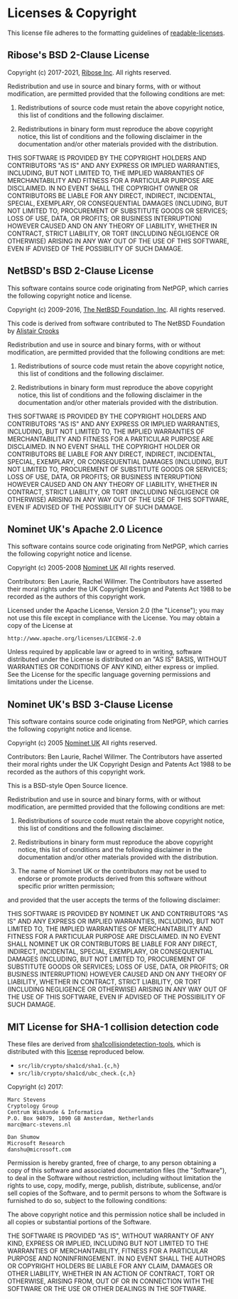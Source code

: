Licenses & Copyright
====================

This license file adheres to the formatting guidelines of
[readable-licenses](https://github.com/nevir/readable-licenses).


Ribose's BSD 2-Clause License
-----------------------------

Copyright (c) 2017-2021, [Ribose Inc](https://www.ribose.com).
All rights reserved.

Redistribution and use in source and binary forms, with or without modification,
are permitted provided that the following conditions are met:

1.  Redistributions of source code must retain the above copyright notice,
    this list of conditions and the following disclaimer.

2.  Redistributions in binary form must reproduce the above copyright notice,
    this list of conditions and the following disclaimer in the documentation
    and/or other materials provided with the distribution.

THIS SOFTWARE IS PROVIDED BY THE COPYRIGHT HOLDERS AND CONTRIBUTORS "AS IS" AND
ANY EXPRESS OR IMPLIED WARRANTIES, INCLUDING, BUT NOT LIMITED TO, THE IMPLIED
WARRANTIES OF MERCHANTABILITY AND FITNESS FOR A PARTICULAR PURPOSE ARE
DISCLAIMED. IN NO EVENT SHALL THE COPYRIGHT OWNER OR CONTRIBUTORS BE LIABLE
FOR ANY DIRECT, INDIRECT, INCIDENTAL, SPECIAL, EXEMPLARY, OR CONSEQUENTIAL
DAMAGES (INCLUDING, BUT NOT LIMITED TO, PROCUREMENT OF SUBSTITUTE GOODS OR
SERVICES; LOSS OF USE, DATA, OR PROFITS; OR BUSINESS INTERRUPTION) HOWEVER
CAUSED AND ON ANY THEORY OF LIABILITY, WHETHER IN CONTRACT, STRICT LIABILITY,
OR TORT (INCLUDING NEGLIGENCE OR OTHERWISE) ARISING IN ANY WAY OUT OF THE USE OF
THIS SOFTWARE, EVEN IF ADVISED OF THE POSSIBILITY OF SUCH DAMAGE.


NetBSD's BSD 2-Clause License
-----------------------------

This software contains source code originating from NetPGP, which
carries the following copyright notice and license.

Copyright (c) 2009-2016, [The NetBSD Foundation, Inc](https://www.netbsd.org).
All rights reserved.

This code is derived from software contributed to The NetBSD Foundation
by [Alistair Crooks](mailto:agc@NetBSD.org)

Redistribution and use in source and binary forms, with or without modification,
are permitted provided that the following conditions are met:

1.  Redistributions of source code must retain the above copyright notice,
    this list of conditions and the following disclaimer.

2.  Redistributions in binary form must reproduce the above copyright notice,
    this list of conditions and the following disclaimer in the documentation
    and/or other materials provided with the distribution.

THIS SOFTWARE IS PROVIDED BY THE COPYRIGHT HOLDERS AND CONTRIBUTORS "AS IS" AND
ANY EXPRESS OR IMPLIED WARRANTIES, INCLUDING, BUT NOT LIMITED TO, THE IMPLIED
WARRANTIES OF MERCHANTABILITY AND FITNESS FOR A PARTICULAR PURPOSE ARE
DISCLAIMED. IN NO EVENT SHALL THE COPYRIGHT HOLDER OR CONTRIBUTORS BE LIABLE
FOR ANY DIRECT, INDIRECT, INCIDENTAL, SPECIAL, EXEMPLARY, OR CONSEQUENTIAL
DAMAGES (INCLUDING, BUT NOT LIMITED TO, PROCUREMENT OF SUBSTITUTE GOODS OR
SERVICES; LOSS OF USE, DATA, OR PROFITS; OR BUSINESS INTERRUPTION) HOWEVER
CAUSED AND ON ANY THEORY OF LIABILITY, WHETHER IN CONTRACT, STRICT LIABILITY,
OR TORT (INCLUDING NEGLIGENCE OR OTHERWISE) ARISING IN ANY WAY OUT OF THE USE OF
THIS SOFTWARE, EVEN IF ADVISED OF THE POSSIBILITY OF SUCH DAMAGE.


Nominet UK's Apache 2.0 Licence
-------------------------------

This software contains source code originating from NetPGP, which
carries the following copyright notice and license.

Copyright (c) 2005-2008 [Nominet UK](www.nic.uk)
All rights reserved.

Contributors: Ben Laurie, Rachel Willmer. The Contributors have asserted
their moral rights under the UK Copyright Design and Patents Act 1988 to
be recorded as the authors of this copyright work.

Licensed under the Apache License, Version 2.0 (the "License"); you may not use
this file except in compliance with the License.  You may obtain a copy of the
License at

    http://www.apache.org/licenses/LICENSE-2.0

Unless required by applicable law or agreed to in writing, software distributed
under the License is distributed on an "AS IS" BASIS, WITHOUT WARRANTIES OR
CONDITIONS OF ANY KIND, either express or implied.  See the License for the
specific language governing permissions and limitations under the License.


Nominet UK's BSD 3-Clause License
-------------------------------

This software contains source code originating from NetPGP, which
carries the following copyright notice and license.

Copyright (c) 2005 [Nominet UK](www.nic.uk)
All rights reserved.

Contributors: Ben Laurie, Rachel Willmer. The Contributors have asserted
their moral rights under the UK Copyright Design and Patents Act 1988 to
be recorded as the authors of this copyright work.

This is a BSD-style Open Source licence.

Redistribution and use in source and binary forms, with or without modification,
are permitted provided that the following conditions are met:

1.  Redistributions of source code must retain the above copyright notice,
    this list of conditions and the following disclaimer.

2.  Redistributions in binary form must reproduce the above copyright notice,
    this list of conditions and the following disclaimer in the documentation
    and/or other materials provided with the distribution.

3.  The name of Nominet UK or the contributors may not be used to
    endorse or promote products derived from this software without specific
    prior written permission;

and provided that the user accepts the terms of the following disclaimer:

THIS SOFTWARE IS PROVIDED BY NOMINET UK AND CONTRIBUTORS "AS IS" AND
ANY EXPRESS OR IMPLIED WARRANTIES, INCLUDING, BUT NOT LIMITED TO, THE
IMPLIED WARRANTIES OF MERCHANTABILITY AND FITNESS FOR A PARTICULAR PURPOSE
ARE DISCLAIMED.  IN NO EVENT SHALL NOMINET UK OR CONTRIBUTORS BE LIABLE
FOR ANY DIRECT, INDIRECT, INCIDENTAL, SPECIAL, EXEMPLARY, OR CONSEQUENTIAL
DAMAGES (INCLUDING, BUT NOT LIMITED TO, PROCUREMENT OF SUBSTITUTE GOODS
OR SERVICES; LOSS OF USE, DATA, OR PROFITS; OR BUSINESS INTERRUPTION)
HOWEVER CAUSED AND ON ANY THEORY OF LIABILITY, WHETHER IN CONTRACT, STRICT
LIABILITY, OR TORT (INCLUDING NEGLIGENCE OR OTHERWISE) ARISING IN ANY WAY
OUT OF THE USE OF THIS SOFTWARE, EVEN IF ADVISED OF THE POSSIBILITY OF
SUCH DAMAGE.


MIT License for SHA-1 collision detection code
----------------------------------------------

These files are derived from
[sha1collisiondetection-tools](https://github.com/cr-marcstevens/sha1collisiondetection-tools),
which is distributed with this [license](https://github.com/git/sha1collisiondetection/blob/master/LICENSE.txt)
reproduced below.

* `src/lib/crypto/sha1cd/sha1.{c,h}`
* `src/lib/crypto/sha1cd/ubc_check.{c,h}`

Copyright (c) 2017:

    Marc Stevens
    Cryptology Group
    Centrum Wiskunde & Informatica
    P.O. Box 94079, 1090 GB Amsterdam, Netherlands
    marc@marc-stevens.nl

    Dan Shumow
    Microsoft Research
    danshu@microsoft.com

Permission is hereby granted, free of charge, to any person obtaining a copy
of this software and associated documentation files (the "Software"), to deal
in the Software without restriction, including without limitation the rights
to use, copy, modify, merge, publish, distribute, sublicense, and/or sell
copies of the Software, and to permit persons to whom the Software is
furnished to do so, subject to the following conditions:

The above copyright notice and this permission notice shall be included in all
copies or substantial portions of the Software.

THE SOFTWARE IS PROVIDED "AS IS", WITHOUT WARRANTY OF ANY KIND, EXPRESS OR
IMPLIED, INCLUDING BUT NOT LIMITED TO THE WARRANTIES OF MERCHANTABILITY,
FITNESS FOR A PARTICULAR PURPOSE AND NONINFRINGEMENT. IN NO EVENT SHALL THE
AUTHORS OR COPYRIGHT HOLDERS BE LIABLE FOR ANY CLAIM, DAMAGES OR OTHER
LIABILITY, WHETHER IN AN ACTION OF CONTRACT, TORT OR OTHERWISE, ARISING FROM,
OUT OF OR IN CONNECTION WITH THE SOFTWARE OR THE USE OR OTHER DEALINGS IN THE
SOFTWARE.
